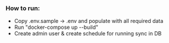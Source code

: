 ### How to run:
- Copy .env.sample -> .env and populate with all required data
- Run "docker-compose up --build"
- Create admin user & create schedule for running sync in DB

